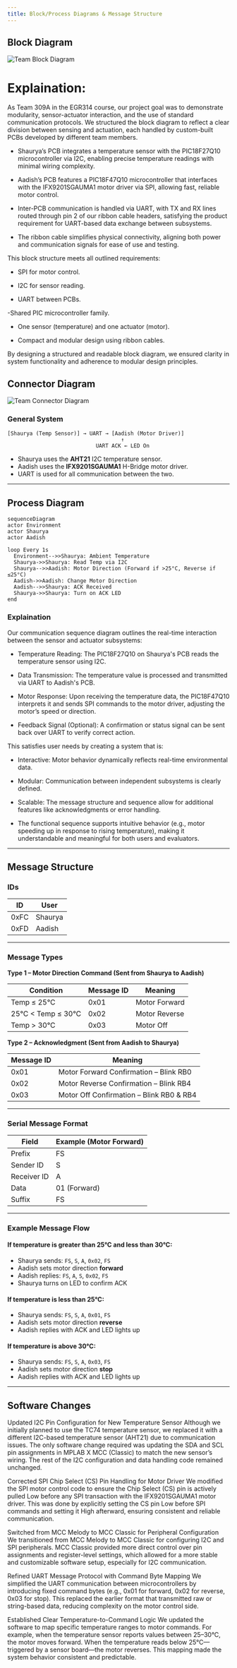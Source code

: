 ```yaml
---
title: Block/Process Diagrams & Message Structure
---
```


## Block Diagram

![Team Block Diagram](https://github.com/user-attachments/assets/72379584-5125-4fc5-bb82-a87f63208a6f)

# Explaination:   

As Team 309A in the EGR314 course, our project goal was to demonstrate modularity, sensor-actuator interaction, and the use of standard communication protocols. We structured the block diagram to reflect a clear division between sensing and actuation, each handled by custom-built PCBs developed by different team members.

- Shaurya’s PCB integrates a temperature sensor with the PIC18F27Q10 microcontroller via I2C, enabling precise temperature readings with minimal wiring complexity.

- Aadish’s PCB features a PIC18F47Q10 microcontroller that interfaces with the IFX9201SGAUMA1 motor driver via SPI, allowing fast, reliable motor control.

- Inter-PCB communication is handled via UART, with TX and RX lines routed through pin 2 of our ribbon cable headers, satisfying the product requirement for UART-based data exchange between subsystems.

- The ribbon cable simplifies physical connectivity, aligning both power and communication signals for ease of use and testing.

This block structure meets all outlined requirements:

- SPI for motor control.

- I2C for sensor reading.

- UART between PCBs.

-Shared PIC microcontroller family.

- One sensor (temperature) and one actuator (motor).

- Compact and modular design using ribbon cables.


By designing a structured and readable block diagram, we ensured clarity in system functionality and adherence to modular design principles.  


## Connector Diagram

![Team Connector Diagram](https://github.com/user-attachments/assets/6d18d97e-3302-4a01-82d8-23ad3bef1ecd)



### General System

```
[Shaurya (Temp Sensor)] → UART → [Aadish (Motor Driver)]
                                    ↑
                            UART ACK ← LED On
```

- Shaurya uses the **AHT21** I2C temperature sensor.
- Aadish uses the **IFX9201SGAUMA1** H-Bridge motor driver.
- UART is used for all communication between the two.

---

## Process Diagram

```mermaid
sequenceDiagram
actor Environment
actor Shaurya
actor Aadish

loop Every 1s
  Environment-->>Shaurya: Ambient Temperature
  Shaurya->>Shaurya: Read Temp via I2C
  Shaurya-->>Aadish: Motor Direction (Forward if >25°C, Reverse if ≤25°C)
  Aadish->>Aadish: Change Motor Direction
  Aadish-->>Shaurya: ACK Received
  Shaurya->>Shaurya: Turn on ACK LED
end
```
### Explaination
Our communication sequence diagram outlines the real-time interaction between the sensor and actuator subsystems:   

- Temperature Reading: The PIC18F27Q10 on Shaurya's PCB reads the temperature sensor using I2C.
  
- Data Transmission: The temperature value is processed and transmitted via UART to Aadish's PCB.
  
- Motor Response: Upon receiving the temperature data, the PIC18F47Q10 interprets it and sends SPI commands to the motor driver, adjusting the motor’s speed or direction.
  
- Feedback Signal (Optional): A confirmation or status signal can be sent back over UART to verify correct action.   

This satisfies user needs by creating a system that is:   

- Interactive: Motor behavior dynamically reflects real-time environmental data.
  
- Modular: Communication between independent subsystems is clearly defined.
  
- Scalable: The message structure and sequence allow for additional features like acknowledgments or error handling.
  
- The functional sequence supports intuitive behavior (e.g., motor speeding up in response to rising temperature), making it understandable and meaningful for both users and evaluators.
  
---

## Message Structure

### IDs

| ID | User     |
|----|----------|
| 0xFC  | Shaurya  |
| 0xFD  | Aadish   |

---

### Message Types

**Type 1 – Motor Direction Command (Sent from Shaurya to Aadish)**

| Condition           | Message ID | Meaning        |
|---------------------|------------|----------------|
| Temp ≤ 25°C         | 0x01       | Motor Forward  |
| 25°C < Temp ≤ 30°C  | 0x02       | Motor Reverse  |
| Temp > 30°C         | 0x03       | Motor Off      |

**Type 2 – Acknowledgment (Sent from Aadish to Shaurya)**

| Message ID | Meaning                                  |
|------------|-------------------------------------------|
| 0x01       | Motor Forward Confirmation – Blink RB0    |
| 0x02       | Motor Reverse Confirmation – Blink RB4    |
| 0x03       | Motor Off Confirmation – Blink RB0 & RB4  |

---

### Serial Message Format

| Field        | Example (Motor Forward) |
|--------------|--------------------------|
| Prefix       | FS                       |
| Sender ID    | S                        |
| Receiver ID  | A                        |
| Data         | 01 (Forward)             |
| Suffix       | FS                       |

---

### Example Message Flow

#### If temperature is  greater than 25°C and less than 30°C:
- Shaurya sends: `FS`, `S`, `A`, `0x02`, `FS`
- Aadish sets motor direction **forward**
- Aadish replies: `FS`, `A`, `S`, `0x02`, `FS`
- Shaurya turns on LED to confirm ACK

#### If temperature is less than 25°C:
- Shaurya sends: `FS`, `S`, `A`, `0x01`, `FS`
- Aadish sets motor direction **reverse**
- Aadish replies with ACK and LED lights up

#### If temperature is above 30°C:
- Shaurya sends: `FS`, `S`, `A`, `0x03`, `FS`
- Aadish sets motor direction **stop**
- Aadish replies with ACK and LED lights up

---

## Software Changes
Updated I2C Pin Configuration for New Temperature Sensor
Although we initially planned to use the TC74 temperature sensor, we replaced it with a different I2C-based temperature sensor (AHT21) due to communication issues. The only software change required was updating the SDA and SCL pin assignments in MPLAB X MCC (Classic) to match the new sensor’s wiring. The rest of the I2C configuration and data handling code remained unchanged.

Corrected SPI Chip Select (CS) Pin Handling for Motor Driver
We modified the SPI motor control code to ensure the Chip Select (CS) pin is actively pulled Low before any SPI transaction with the IFX9201SGAUMA1 motor driver. This was done by explicitly setting the CS pin Low before SPI commands and setting it High afterward, ensuring consistent and reliable communication.

Switched from MCC Melody to MCC Classic for Peripheral Configuration
We transitioned from MCC Melody to MCC Classic for configuring I2C and SPI peripherals. MCC Classic provided more direct control over pin assignments and register-level settings, which allowed for a more stable and customizable software setup, especially for I2C communication.

Refined UART Message Protocol with Command Byte Mapping
We simplified the UART communication between microcontrollers by introducing fixed command bytes (e.g., 0x01 for forward, 0x02 for reverse, 0x03 for stop). This replaced the earlier format that transmitted raw or string-based data, reducing complexity on the motor control side.

Established Clear Temperature-to-Command Logic
We updated the software to map specific temperature ranges to motor commands. For example, when the temperature sensor reports values between 25–30°C, the motor moves forward. When the temperature reads below 25°C—triggered by a sensor board—the motor reverses. This mapping made the system behavior consistent and predictable.



